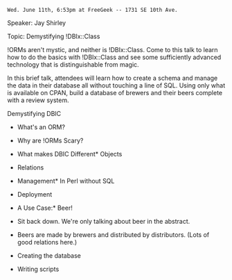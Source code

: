     Wed. June 11th, 6:53pm at FreeGeek -- 1731 SE 10th Ave.

Speaker: Jay Shirley

Topic: Demystifying !DBIx::Class

!ORMs aren't mystic, and neither is !DBIx::Class. Come to this talk to 
learn how to do the basics with !DBIx::Class and see some sufficiently 
advanced technology that is distinguishable from magic.

In this brief talk, attendees will learn how to create a schema and 
manage the data in their database all without touching a line of SQL. 
Using only what is available on CPAN, build a database of brewers and 
their beers complete with a review system.

Demystifying DBIC

* What's an ORM?
* Why are !ORMs Scary?
* What makes DBIC Different* Objects
* Relations
* Management* In Perl without SQL


* Deployment


* A Use Case:* Beer!
* Sit back down. We're only talking about beer in the abstract.
* Beers are made by brewers and distributed by distributors.  (Lots of good relations here.)
* Creating the database
* Writing scripts


